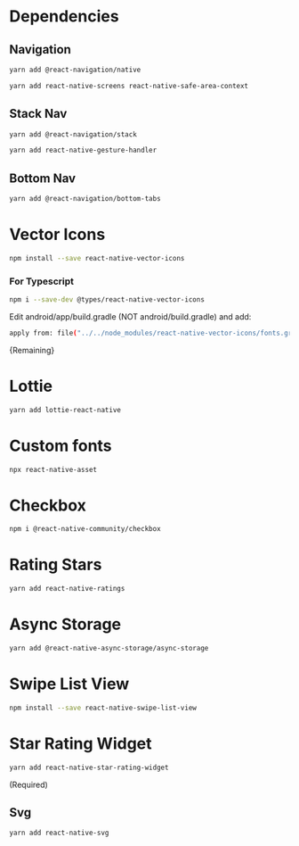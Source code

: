 # Dependencies

## Navigation

```bash
yarn add @react-navigation/native
```

```bash
yarn add react-native-screens react-native-safe-area-context
```

## Stack Nav

```bash
yarn add @react-navigation/stack
```

```bash
yarn add react-native-gesture-handler
```

## Bottom Nav

```bash
yarn add @react-navigation/bottom-tabs
```

# Vector Icons

```bash
npm install --save react-native-vector-icons
```

### For Typescript

```bash
npm i --save-dev @types/react-native-vector-icons
```

Edit android/app/build.gradle (NOT android/build.gradle) and add:

```bash
apply from: file("../../node_modules/react-native-vector-icons/fonts.gradle")
```

{Remaining}

# Lottie

```bash
yarn add lottie-react-native
```

# Custom fonts

```bash
npx react-native-asset
```

# Checkbox

```bash
npm i @react-native-community/checkbox
```

# Rating Stars

```bash
yarn add react-native-ratings
```

# Async Storage

```bash
yarn add @react-native-async-storage/async-storage
```

# Swipe List View

```bash
npm install --save react-native-swipe-list-view
```

# Star Rating Widget

```bash
yarn add react-native-star-rating-widget
```

(Required)

## Svg

```bash
yarn add react-native-svg
```
